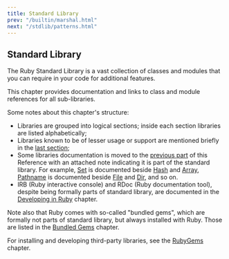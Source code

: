 ```yaml
---
title: Standard Library
prev: "/builtin/marshal.html"
next: "/stdlib/patterns.html"
---
```


## Standard Library[](#standard-library)

The Ruby Standard Library is a vast collection of classes and modules that you can require in your code for additional features.

This chapter provides documentation and links to class and module references for all sub-libraries.

Some notes about this chapter's structure:

* Libraries are grouped into logical sections; inside each section libraries are listed alphabetically;
* Libraries known to be of lesser usage or support are mentioned briefly in the [last section](stdlib/misc/other.md);
* Some libraries documentation is moved to the [previous part](builtin.md) of this Reference with an attached note indicating it is part of the standard library. For example, [Set](builtin/types/set.md) is documented beside [Hash](builtin/types/hash.md) and [Array](builtin/types/array.md), [Pathname](builtin/system-cli/filesystem.md#pahtname) is documented beside [File](builtin/system-cli/filesystem.md#file) and [Dir](builtin/system-cli/filesystem.md#dir), and so on.
* IRB (Ruby interactive console) and RDoc (Ruby documentation tool), despite being formally parts of standard library, are documented in the [Developing in Ruby](developing.md) chapter.

Note also that Ruby comes with so-called "bundled gems", which are formally not parts of standard library, but always installed with Ruby. Those are listed in the [Bundled Gems](stdlib/bundled.md) chapter.

For installing and developing third-party libraries, see the [RubyGems](developing/libraries.md) chapter.



